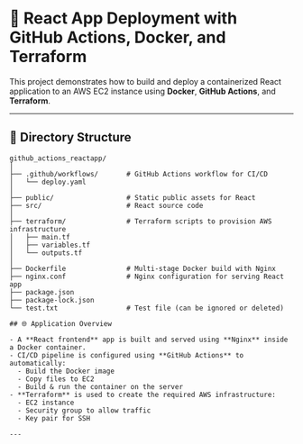 # 🚀 React App Deployment with GitHub Actions, Docker, and Terraform

This project demonstrates how to build and deploy a containerized React application to an AWS EC2 instance using **Docker**, **GitHub Actions**, and **Terraform**.

---

## 📁 Directory Structure

```plaintext
github_actions_reactapp/
│
├── .github/workflows/       # GitHub Actions workflow for CI/CD
│   └── deploy.yaml
│
├── public/                  # Static public assets for React
├── src/                     # React source code
│
├── terraform/               # Terraform scripts to provision AWS infrastructure
│   ├── main.tf
│   ├── variables.tf
│   └── outputs.tf
│
├── Dockerfile               # Multi-stage Docker build with Nginx
├── nginx.conf               # Nginx configuration for serving React app
├── package.json
├── package-lock.json
└── test.txt                 # Test file (can be ignored or deleted)

## 🌐 Application Overview

- A **React frontend** app is built and served using **Nginx** inside a Docker container.
- CI/CD pipeline is configured using **GitHub Actions** to automatically:
  - Build the Docker image
  - Copy files to EC2
  - Build & run the container on the server
- **Terraform** is used to create the required AWS infrastructure:
  - EC2 instance
  - Security group to allow traffic
  - Key pair for SSH

---
